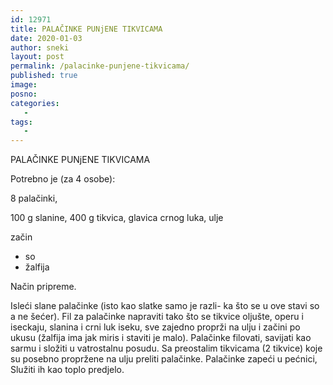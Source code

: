 ```yaml
---
id: 12971
title: PALAČINKE PUNjENE TIKVICAMA
date: 2020-01-03
author: sneki
layout: post
permalink: /palacinke-punjene-tikvicama/
published: true
image: 
posno: 
categories:
   -
tags:
   -
---
```

PALAČINKE PUNjENE TIKVICAMA

Potrebno je (za 4 osobe):

8 palačinki, 

100 g slanine,
400 g tikvica,
glavica crnog luka,
ulje

začin
* so
* žalfija

Način pripreme.

Isleći slane palačinke (isto kao slatke samo je razli-
ka što se u ove stavi so a ne šećer). Fil za palačinke
napraviti tako što se tikvice oljušte, operu i iseckaju,
slanina i crni luk iseku, sve zajedno proprži na ulju i
začini po ukusu (žalfija ima jak miris i staviti je malo).
Palačinke filovati, savijati kao sarmu i složiti u
vatrostalnu posudu. Sa preostalim tikvicama (2 tikvice)
koje su posebno propržene na ulju preliti palačinke.
Palačinke zapeći u pećnici, Služiti ih kao toplo predjelo.


  

